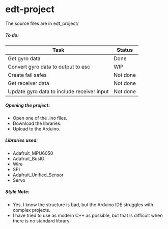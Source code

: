 # edt-project
The source files are in edt_project/

##### To do:

| Task                                       | Status   |
| ------------------------------------------ | -------- |
| Get gyro data                              | Done     |
| Convert gyro data to output to esc         | WIP      |
| Create fail safes                          | Not done |
| Get receiver data                          | Not done |
| Update gyro data to include receiver input | Not done |

##### Opening the project:

- Open one of the .ino files.
- Download the libraries.
- Upload to the Arduino.

##### Libraries used:

- Adafruit_MPU6050
- Adafruit_BusIO
- Wire
- SPI
- Adafruit_Unified_Sensor
- Servo

##### Style Note:

- Yes, I know the structure is bad, but the Arduino IDE struggles with complex projects.
- I have tried to use as modern C++ as possible, but that is difficult when there is no standard library.

